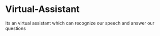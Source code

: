# Virtual-Assistant
Its an virtual assistant which can recognize our speech and answer our questions
